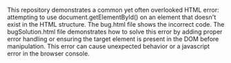 This repository demonstrates a common yet often overlooked HTML error: attempting to use document.getElementById() on an element that doesn't exist in the HTML structure. The bug.html file shows the incorrect code. The bugSolution.html file demonstrates how to solve this error by adding proper error handling or ensuring the target element is present in the DOM before manipulation. This error can cause unexpected behavior or a javascript error in the browser console.